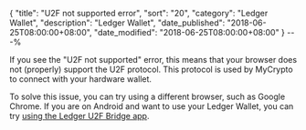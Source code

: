 {
 "title": "U2F not supported error",
 "sort": "20",
 "category": "Ledger Wallet",
 "description": "Ledger Wallet",
 "date_published": "2018-06-25T08:00:00+08:00",
 "date_modified": "2018-06-25T08:00:00+08:00"
}
---%

If you see the "U2F not supported" error, this means that your browser does not (properly) support the U2F protocol. This protocol is used by MyCrypto to connect with your hardware wallet.

To solve this issue, you can try using a different browser, such as Google Chrome. If you are on Android and want to use your Ledger Wallet, you can try [using the Ledger U2F Bridge app](https://support.mycrypto.com/hardware-wallets/ledger-hardware-wallet-using-with-android.html).
